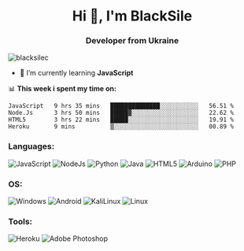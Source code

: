 <h1 align="center">Hi 👋, I'm BlackSile</h1>
<h3 align="center">Developer from Ukraine</h3>


<p align="left"> <img src="https://komarev.com/ghpvc/?username=blacksilec&label=Profile%20views&color=3b3b3b&style=flat" alt="blacksilec" /> </p>

- 🌱 I’m currently learning **JavaScript**

📊 **This week i spent my time on:**
```text
JavaScript   9 hrs 35 mins   ██████████████░░░░░░░░░░░   56.51 % 
Node.Js      3 hrs 50 mins   █████▓░░░░░░░░░░░░░░░░░░░   22.62 % 
HTML5        3 hrs 22 mins   █████░░░░░░░░░░░░░░░░░░░░   19.91 % 
Heroku       9 mins          ▒░░░░░░░░░░░░░░░░░░░░░░░░   00.89 % 
```



<h3 align="left">Languages:</h3>

![JavaScript](https://img.shields.io/badge/-JavaScript-090909?style=for-the-badge&logo=JavaScript&logoColor=E9D54D)
![NodeJs](https://img.shields.io/badge/-Node.Js-090909?style=for-the-badge&logo=NODE.JS&logoColor=)
![Python](https://img.shields.io/badge/-Python-090909?style=for-the-badge&logo=Python&logoColor=)
![Java](https://img.shields.io/badge/-Java-090909?style=for-the-badge&logo=Java&logoColor=yellow)
![HTML5](https://img.shields.io/badge/-HTML5-090909?style=for-the-badge&logo=HTML5&logoColor=)
![Arduino](https://img.shields.io/badge/-Arduino-090909?style=for-the-badge&logo=Arduino&logoColor=)
![PHP](https://img.shields.io/badge/-PHP-090909?style=for-the-badge&logo=PHP&logoColor=)
<h3 align="left">OS:</h3>

![Windows](https://img.shields.io/badge/-Windows-090909?style=for-the-badge&logo=Windows&logoColor=Blue)
![Android](https://img.shields.io/badge/-Android-090909?style=for-the-badge&logo=Android&logoColor=)
![KaliLinux](https://img.shields.io/badge/-Kalilinux-090909?style=for-the-badge&logo=kalilinux&logoColor=)
![Linux](https://img.shields.io/badge/-Linux-090909?style=for-the-badge&logo=linux&logoColor=)
<h3 align="left">Tools:</h3>

![Heroku](https://img.shields.io/badge/-Heroku-090909?style=for-the-badge&logo=HEROKU&logoColor=9d41cc)
![Adobe Photoshop](https://img.shields.io/badge/-AdobePhotoshop-090909?style=for-the-badge&logo=adobephotoshop&logoColor=)
